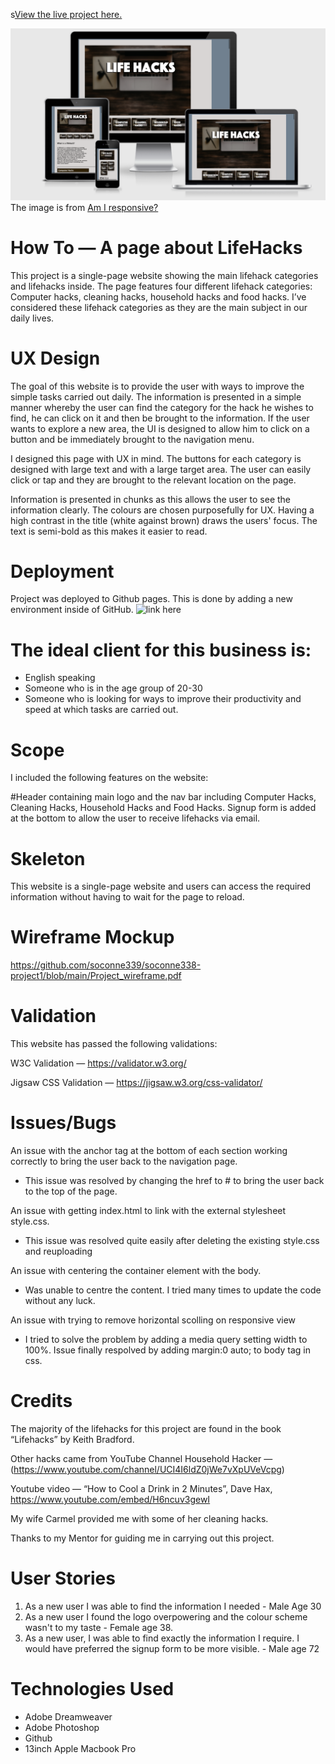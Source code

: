 s[View the live project here.](https://soconne339.github.io/soconne338-project1/) 

![](./readme_images/responsive_design.png)  
The image is from [Am I responsive?](http://ami.responsivedesign.is/)

# How To — A page about LifeHacks

This project is a single-page website showing the main lifehack categories and lifehacks inside. The page features four different lifehack categories: Computer hacks, cleaning hacks, household hacks and food hacks. I’ve considered these lifehack categories as they are the main subject in our daily lives. 

# UX Design
 
The goal of this website is to provide the user with ways to improve the simple tasks carried out daily. The information is presented in a simple manner whereby the user can find the category for the hack he wishes to find, he can click on it and then be brought to the information. If the user wants to explore a new area, the UI is designed to allow him to click on a button and be immediately brought to the navigation menu.

I designed this page with UX in mind. The buttons for each category is designed with large text and with a large target area. The user can easily click or tap and they are brought to the relevant location on the page.

 Information is presented in chunks as this allows the user to see the information clearly. The colours are chosen purposefully for UX. Having a high contrast in the title (white against brown) draws the users' focus. The text is semi-bold as this makes it easier to read.
 
# Deployment

Project was deployed to Github pages. This is done by adding a new environment inside of GitHub. ![link here](https://soconne339.github.io/soconne338-project1/)

# The ideal client for this business is:

* English speaking
* Someone who is in the age group of 20-30
* Someone who is looking for ways to improve their productivity and speed at which tasks are carried out.
 
# Scope
I included the following features on the website:

#Header containing main logo and the nav bar including Computer Hacks, Cleaning Hacks, Household Hacks and Food Hacks.
Signup form is added at the bottom to allow the user to receive lifehacks via email.

 
# Skeleton
 
This website is a single-page website and users can access the required information without having to wait for the page to reload. 

# Wireframe Mockup

https://github.com/soconne339/soconne338-project1/blob/main/Project_wireframe.pdf

# Validation

This website has passed the following validations:

W3C Validation — https://validator.w3.org/

Jigsaw CSS Validation — https://jigsaw.w3.org/css-validator/








# Issues/Bugs

An issue with the anchor tag at the bottom of each section working correctly to bring the user back to the navigation page.  
- This issue was resolved by changing the href to # to bring the user back to the top of the page. 

An issue with getting index.html to link with the external stylesheet style.css.

- This issue was resolved quite easily after deleting the existing style.css and reuploading

An issue with centering the container element with the body.

- Was unable to centre the content.  I tried many times to update the code without any luck.

An issue with trying to remove horizontal scolling on responsive view
- I tried to solve the problem by adding a media query setting width to 100%. Issue finally respolved by adding margin:0 auto; to body tag in css. 


# Credits

The majority of the lifehacks for this project are found in the book “Lifehacks” by Keith Bradford.

Other hacks came from YouTube Channel Household Hacker — (https://www.youtube.com/channel/UCI4I6ldZ0jWe7vXpUVeVcpg)

Youtube video — “How to Cool a Drink in 2 Minutes”, Dave Hax, ​​https://www.youtube.com/embed/H6ncuv3gewI

My wife Carmel provided me with some of her cleaning hacks.

Thanks to my Mentor for guiding me in carrying out this project. 

# User Stories

 1. As a new user I was able to find the information I needed - Male Age 30
 2. As a new user I found the logo overpowering and the colour scheme wasn't to my taste - Female age 38. 
 3. As a new user, I was able to find exactly the information I require. I would have preferred the signup form to be more visible. - Male age 72


# Technologies Used

* Adobe Dreamweaver 
* Adobe Photoshop 
* Github
* 13inch Apple Macbook Pro



